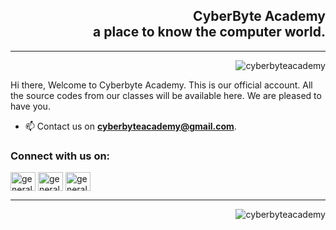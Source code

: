 <h2 align="right">CyberByte Academy <br/>a place to know the computer world.</h2>
<hr/>

<p align="right"> <img src="https://komarev.com/ghpvc/?username=cyberbyteacademy&label=Profile%20views&color=0e75b6&style=flat" alt="cyberbyteacademy" /> </p>

Hi there, Welcome to Cyberbyte Academy. This is our official account. All the source codes from our classes will be available here. We are pleased to have you.

- 📫 Contact us on **cyberbyteacademy@gmail.com**.

<h3 align="left">Connect with us on:</h3>
<p justify="center">

<!--  social medias  -->
<a href="https://www.facebook.com/profile.php?id=61550055844390" target="blank"><img align="center" src="https://raw.githubusercontent.com/rahuldkjain/github-profile-readme-generator/master/src/images/icons/Social/facebook.svg" alt="generalcoding164" height="30" width="40" /></a>
<a href="https://instagram.com/cyberbyteacademy/" target="blank"><img align="center" src="https://raw.githubusercontent.com/rahuldkjain/github-profile-readme-generator/master/src/images/icons/Social/instagram.svg" alt="generalcoding164" height="30" width="40" /></a>
<a href="https://www.youtube.com/channel/UC-kjowEjjeuk1BzfhcFKU9Q" target="blank"><img align="center" src="https://raw.githubusercontent.com/rahuldkjain/github-profile-readme-generator/master/src/images/icons/Social/youtube.svg" alt="generalcoding164" height="30" width="40" /></a>
</p>

<hr/>

<p><img align="right" src="https://github-readme-streak-stats.herokuapp.com/?user=cyberbyteacademy&theme=radical" alt="cyberbyteacademy"/></p>
